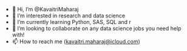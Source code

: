 - 👋 Hi, I’m @KavaitriMaharaj
- 👀 I’m interested in research and data science
- 🌱 I’m currently learning Python, SAS, SQL and r
- 💞️ I’m looking to collaborate on any data science jobs you need help with! 
- 📫 How to reach me (kavaitri.maharaj@icloud.com)

<!---
KavaitriMaharaj/KavaitriMaharaj is a ✨ special ✨ repository because its `README.md` (this file) appears on your GitHub profile.
You can click the Preview link to take a look at your changes.
--->
